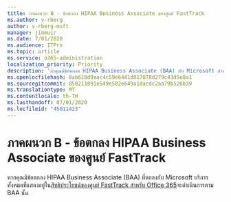 ```yaml
---
title: ภาคผนวก B - ข้อตกลง HIPAA Business Associate ของศูนย์ FastTrack
ms.author: v-rberg
author: v-rberg-msft
manager: jimmuir
ms.date: 7/01/2020
ms.audience: ITPro
ms.topic: article
ms.service: o365-administration
localization_priority: Priority
description: 'ถ้าคุณมีข้อตกลง HIPAA Business Associate (BAA) กับ Microsoft สําหรับบริการ FastTrack บริการทั้งหมดที่แสดงไว้ในสิทธิประโยชน์ของศูนย์ FastTrack สําหรับ Office 365 จะรวมอยู่ใน BAA นั้นยกเว้น:'
ms.openlocfilehash: 0ab618d9aac4c59e6441d817878d279c43d5e8a1
ms.sourcegitcommit: 850211891e549e582e649a1dacdc2aa79b520b39
ms.translationtype: MT
ms.contentlocale: th-TH
ms.lasthandoff: 07/01/2020
ms.locfileid: "45011423"
---
```

# <a name="appendix-b---fasttrack-center-hipaa-business-associate-agreement"></a>ภาคผนวก B - ข้อตกลง HIPAA Business Associate ของศูนย์ FastTrack

หากคุณมีข้อตกลง HIPAA Business Associate (BAA) ที่ตกลงกับ Microsoft บริการทั้งหมดที่แสดงอยู่ใน[สิทธิประโยชน์ของศูนย์ FastTrack สําหรับ Office 365](O365-fasttrack-benefit-for-office-365.md)จะดําเนินการตาม BAA นั้น



